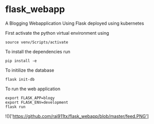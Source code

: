 # flask_webapp
A Blogging Webapplication Using Flask deployed using kubernetes

First activate the python virtual environment using
```
source venv/Scripts/activate
```
To install the dependencies run
```
pip install -e
```

To initilize the database
```
flask init-db
```

To run the web application
```
export FLASK_APP=blogy
export FLASK_ENV=development
flask run
```

!()['https://github.com/raj911tx/flask_webapp/blob/master/feed.PNG']

